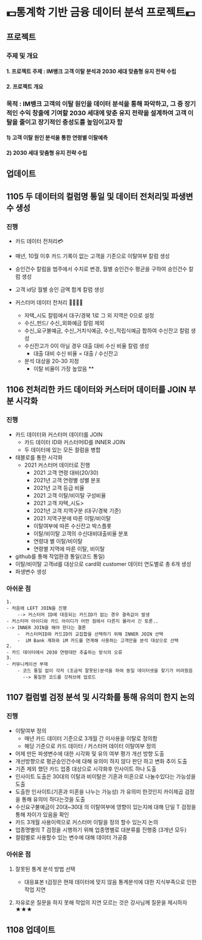 # 💵통계학 기반 금융 데이터 분석 프로젝트💵
## 프로젝트 
### 주제 및 개요	
#### 1. 프로젝트 주제 : IM뱅크 고객 이탈 분석과 2030 세대 맞춤형 유지 전략 수립
#### 2. 프로젝트 개요
### 목적 : IM뱅크 고객의 이탈 원인을 데이터 분석을 통해 파악하고, 그 중 장기적인 수익 창출에 기여할 2030 세대에 맞춘 유지 전략을 설계하여 고객 이탈을 줄이고 장기적인 충성도를 높임이고자 함
#### 1)	고객 이탈 원인 분석을 통한 연령별 이탈예측
#### 2)	2030 세대 맞춤형 유지 전략 수립

## 업데이트
## 1105 두 데이터의 컬럼명 통일 및 데이터 전처리및 파생변수 생성
### 진행
 - 카드 데이터 전처리💳 
  - 매년, 10월 이후 카드 기록이 없는 고객을 기준으로 이탈여부 칼럼 생성
  - 승인건수 칼럼을 범주에서 수치로 변경, 월별 승인건수 평균을 구하여 승인건수 칼럼 생성
  - 고객 id당 월별 승인 금액 합계 칼럼 생성

- 커스터머 데이터 전처리 👨‍💼👩‍💼
  - 자택_시도 칼럼에서 대구/경북 1로 그 외 지역은 0으로 설정
  - 수신_펀드/ 수신_외화예금 칼럼 제외
  - 수신_요구불예금, 수신_거치식예금, 수신_적립식예금 합하여 수신잔고 칼럼 생성
  - 수신잔고가 0이 아닐 경우 대출 대비 수신 비율 칼럼 생성
      - 대출 대비 수신 비율 = 대출 / 수신잔고 
  - 분석 대상을 20-30 지정
      - 이탈 비율이 가장 높았음 **

## 1106 전처리한 카드 데이터와 커스터머 데이터를 JOIN 부분 시각화
### 진행
 - 카드 데이터와 커스터머 데이터를 JOIN
     - 카드 데이터 ID와 커스터머ID를 INNER JOIN
     - 두 데이터에 있는 모든 컬럼을 병합
 - 태블로를 통한 시각화
     - 2021 커스터머 데이터로 진행
        - 2021 고객 연령 대비(20/30)
        - 2021년 고객 연령별 성별 분포
        - 2021년 고객 등급 비율
        - 2021 고객 이탈/비이탈 구성비율
        - 2021 고객 자택_시도>
        - 2021년 고객 지역구분 (대구/경북 기준)
        - 2021 지역구분에 따른 이탈/비이탈
        - 이탈여부에 따른 수신잔고 박스플롯
        - 이탈/비이탈 고객의 수신대비대출비율 분포
        - 연령대 별 이탈/비이탈
        - 연령별 지역에 따른 이탈, 비이탈
  - github를 통해 작업환경 통일(코드 통일)
  - 이탈/비이탈 고객id를 대상으로 card와 customer 데이터 연도별로 총 6개 생성
  - 파생변수 생성

### 아쉬운 점

    1. 
    - 처음에 LEFT JOIN을 진행
        --> 커스터머 ID에 대응되는 카드ID가 없는 경우 결측값이 발생
    - 커스터머 아이디와 카드 아이디가 어떤 점에서 다른지 몰라서 긴 토론..
    --> INNER JOIN을 해야 한다는 결론
        -  커스터머ID와 카드ID의 교집합을 선택하기 위해 INNER JOIN 선택
        -  iM Bank 계좌와 iM 카드를 연계해 사용하는 고객만을 분석 대상으로 선택
    2. 
    - 카드 데이터에서 2030 연령대만 추출하는 방식의 오류 
    3.
    - 커뮤니케이션 부재
        - 코드 통일 없이 각자 (조금씩 잘못된)분석을 하여 동일 데이터셋을 찾기가 어려웠음
          --> 통일한 코드를 깃허브에 업로드


## 1107 컬럼별 검정 분석 및 시각화를 통해 유의미 한지 논의
### 진행
  - 이탈여부 정의
     - 매년 카드 데이터 기준으로 3개월 간 미사용을 이탈로 정의함
     - 해당 기준으로 카드 데이터 / 커스터머 데이터 이탈여부 정의
  - 어제 만든 파생변수에 대한 시각화 및 유의 여부 평가 개선 방향 도출
  - 개선방향으로 평균승인건수에 대해 유의미 하지 않다 판단 하고 변화 추이 도출
  - 기존 제외 했던 카드 업종 대상으로 시각화후 인사이트 하나 도출
  - 인사이트 도출은 30대의 이탈과 비이탈은 기혼과 미혼으로 나눌수있다는 가능성을 도출
  - 도출한 인사이트(기혼과 미혼을 나누는 가능성) 가 유의미 한것인지 카이제곱 검정을 통해 유의미 하다는것을 도출
  - 수신요구불예금이 20대~30대 의 이탈여부에 영향이 있는지에 대해 단일 T 검정을 통해 차이가 있음을 확인 
  - 카드 3개월 사용이력으로 커스터머 이탈을 정의 할수 있는지 논의
  - 업종명별의 T 검정을 시행하기 위해 업종명별로 대분류를 진행중 (3개년 모두)
  - 컬럼별로 사용할수 있는 변수에 대해 데이터 가공중

### 아쉬운 점

1. 잘못된 통계 분석 방법 선택
   - 대응표본 t검정은 현재 데이터에 맞지 않음 통계분석에 대한 지식부족으로 인한 작업 지연 

2. 자유로운 질문을 하지 못해 작업의 지연 모르는 것은 강사님께 질문을 제시하자 ★★★

## 1108 업데이트
